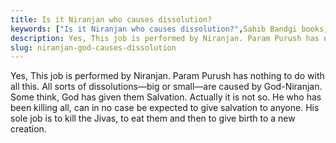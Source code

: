 ```yaml
---
title: Is it Niranjan who causes dissolution?
keywords: ["Is it Niranjan who causes dissolution?",Sahib Bandgi books,]
description: Yes, This job is performed by Niranjan. Param Purush has nothing to do with all this. All sorts of dissolutions—big or small—are caused by God-Niranjan. So
slug: niranjan-god-causes-dissolution
---
```


Yes, This job is performed by Niranjan. Param Purush has nothing to do with all this. All sorts of dissolutions—big or small—are caused by God-Niranjan. Some think, God has given them Salvation. Actually it is not so. He who has been killing all, can in no case be expected to give salvation to anyone. His sole job is to kill the Jivas, to eat them and then to give birth to a new creation.  



  